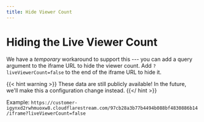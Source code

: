 ```yaml
---
title: Hide Viewer Count
---
```


# Hiding the Live Viewer Count

We have a _temporary_ workaround to support this --- you can add a query argument
to the iframe URL to hide the viewer count. Add `?liveViewerCount=false` to the
end of the iframe URL to hide it.

{{< hint warning >}}
These data are still publicly available! In the future, we'll make this a
configuration change instead.
{{</ hint >}}


Example: `https://customer-igynxd2rwhmuoxw8.cloudflarestream.com/97cb28a3b77b4494b088bf4830886b14/iframe?liveViewerCount=false`
